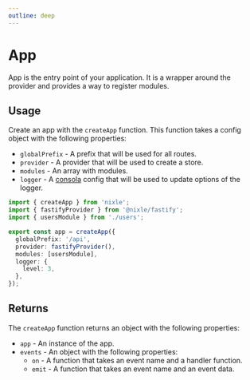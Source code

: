 ```yaml
---
outline: deep
---
```


# App

App is the entry point of your application. It is a wrapper around the provider and provides a way to register modules.

## Usage

Create an app with the `createApp` function. This function takes a config object with the following properties:

- `globalPrefix` - A prefix that will be used for all routes.
- `provider` - A provider that will be used to create a store.
- `modules` - An array with modules.
- `logger` - A [consola](/overview/logger) config that will be used to update options of the logger.

```ts
import { createApp } from 'nixle';
import { fastifyProvider } from '@nixle/fastify';
import { usersModule } from './users';

export const app = createApp({
  globalPrefix: '/api',
  provider: fastifyProvider(),
  modules: [usersModule],
  logger: {
    level: 3,
  },
});
```

## Returns

The `createApp` function returns an object with the following properties:

- `app` - An instance of the app.
- `events` - An object with the following properties:
  - `on` - A function that takes an event name and a handler function.
  - `emit` - A function that takes an event name and an event data.
